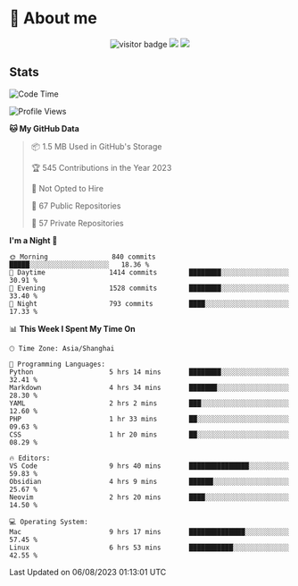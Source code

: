 <!-- ![](https://youpai.roccoshi.top/img/20200804214216.png) -->

# 🧐 About me
 
<p align="center">
<img src="https://visitor-badge.laobi.icu/badge?page_id=Lincest.Lincest&title=hits" alt="visitor badge"/>
<a href="mailto:imroccoshi@gmail.com"><img src="https://img.shields.io/badge/gmail-imroccoshi%40gmail.com-red"></a>
<a href="https://blog.roccoshi.top"><img src="https://img.shields.io/badge/blog-roccoshi-green"></a>
</p>

## Stats

<!--START_SECTION:waka-->
![Code Time](http://img.shields.io/badge/Code%20Time-463%20hrs%203%20mins-blue)

![Profile Views](http://img.shields.io/badge/Profile%20Views-82-blue)

**🐱 My GitHub Data** 

> 📦 1.5 MB Used in GitHub's Storage 
 > 
> 🏆 545 Contributions in the Year 2023
 > 
> 🚫 Not Opted to Hire
 > 
> 📜 67 Public Repositories 
 > 
> 🔑 57 Private Repositories 
 > 
**I'm a Night 🦉** 

```text
🌞 Morning                840 commits         █████░░░░░░░░░░░░░░░░░░░░   18.36 % 
🌆 Daytime                1414 commits        ████████░░░░░░░░░░░░░░░░░   30.91 % 
🌃 Evening                1528 commits        ████████░░░░░░░░░░░░░░░░░   33.40 % 
🌙 Night                  793 commits         ████░░░░░░░░░░░░░░░░░░░░░   17.33 % 
```


📊 **This Week I Spent My Time On** 

```text
🕑︎ Time Zone: Asia/Shanghai

💬 Programming Languages: 
Python                   5 hrs 14 mins       ████████░░░░░░░░░░░░░░░░░   32.41 % 
Markdown                 4 hrs 34 mins       ███████░░░░░░░░░░░░░░░░░░   28.30 % 
YAML                     2 hrs 2 mins        ███░░░░░░░░░░░░░░░░░░░░░░   12.60 % 
PHP                      1 hr 33 mins        ██░░░░░░░░░░░░░░░░░░░░░░░   09.63 % 
CSS                      1 hr 20 mins        ██░░░░░░░░░░░░░░░░░░░░░░░   08.29 % 

🔥 Editors: 
VS Code                  9 hrs 40 mins       ███████████████░░░░░░░░░░   59.83 % 
Obsidian                 4 hrs 9 mins        ██████░░░░░░░░░░░░░░░░░░░   25.67 % 
Neovim                   2 hrs 20 mins       ████░░░░░░░░░░░░░░░░░░░░░   14.50 % 

💻 Operating System: 
Mac                      9 hrs 17 mins       ██████████████░░░░░░░░░░░   57.45 % 
Linux                    6 hrs 53 mins       ███████████░░░░░░░░░░░░░░   42.55 % 
```


 Last Updated on 06/08/2023 01:13:01 UTC
<!--END_SECTION:waka-->


